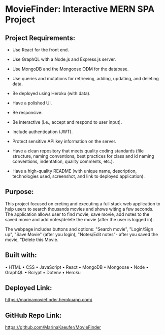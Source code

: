 # MovieFinder: Interactive MERN SPA Project

## Project Requirements: 

* Use React for the front end.

* Use GraphQL with a Node.js and Express.js server.

* Use MongoDB and the Mongoose ODM for the database.

* Use queries and mutations for retrieving, adding, updating, and deleting data.

* Be deployed using Heroku (with data).

* Have a polished UI.

* Be responsive.

* Be interactive (i.e., accept and respond to user input).

* Include authentication (JWT).

* Protect sensitive API key information on the server.

* Have a clean repository that meets quality coding standards (file structure, naming conventions, best practices for class and id naming conventions, indentation, quality comments, etc.).

* Have a high-quality README (with unique name, description, technologies used, screenshot, and link to deployed application).

## Purpose: 
This project focused on creting and executing a full stack web application to help users to search thousands movies and shows witing a few seconds. The application allows user to find movie, save movie, add notes to the saved movie and add notes/delete the movie (after the user is logged in). 

The webpage includes buttons and options: "Search movie", "Login/Sign up", "Save Movie" (after you login), "Notes/Edit notes"- after you saved the movie, "Delete this Movie. 

## Built with: 
• HTML • CSS • JavaScript • React • MongoDB • Mongoose • Node • GraphQL • Bcrypt • Dotenv • Heroku

## Deployed Link: 
https://marinamoviefinder.herokuapp.com/

## GitHub Repo Link: 
https://github.com/MarinaKaeufer/MovieFinder

